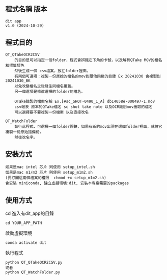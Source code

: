 <!--
 * @Author: gumpcpy gumpcpy@gmail.com
 * @Date: 2024-10-29 18:37:21
 * @LastEditors: gumpcpy gumpcpy@gmail.com
 * @LastEditTime: 2024-10-30 18:31:11
 * @Description: 
-->
## 程式名稱 版本
    dit app
    v1.0 (2024-10-29)
    
## 程式目的
    QT_QTakeOCR2CSV
        的目的是可以指定一個folder，程式會辨識左下角的卡號，以及解析QTake MOV的檔名和標籤顏色
        然後生成一個 csv檔案，放在folder裡面。
        有兩個可選項：複製一份原始的檔名的mov到跟他同級的目錄 Ex 20241030 會複製到 20241030_BK
        以免改變檔名之後發生同檔名覆蓋。
        另一個選項是修改選擇的folder的檔名。

        QTake錄製的檔案名稱 Ex.[#sc_SHOT-0490_1_A] db14058e-000497-1.mov
        csv報表 原本的QTake檔名 sc shot take note 以及OCR識別mov獲取的檔名 
        可以選擇要不要複製一份檔案 以及直接改名

    QT_WatchFolder
        執行此程式，可選擇一個folder聆聽，如果有新的mov出現在這個folder裡面，就將它複製一份原始擋備份，
        然後改名字。
    
## 安裝方式
    如果是mac intel 芯片 則使用 setup_intel.sh
    如果是mac m1/m2 芯片 則使用 setup_m1m2.sh
    (要打開這兩個檔案的權限  chmod +x setup_m1m2.sh)
    會安裝 miniconda, 建立虛擬環境:dit, 安裝本專案需要的packages

## 使用方式
cd 進入有dit_app的目錄

    cd YOUR_APP_PATH
    
啟動虛擬環境

    conda activate dit

執行程式

    python QT_QTakeOCR2CSV.py
    或者
    python QT_WatchFolder.py
    